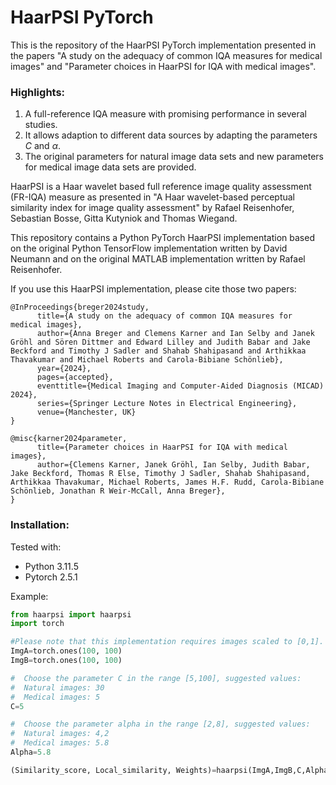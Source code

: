 # HaarPSI PyTorch
This is the repository of the HaarPSI PyTorch implementation presented in the papers "A study on the adequacy of common IQA measures for medical images" and "Parameter choices in HaarPSI for IQA with medical images".

### Highlights:
1. A full-reference IQA measure with promising performance in several studies.
2. It allows adaption to different data sources by adapting the parameters $C$ and $\alpha$.
3. The original parameters for natural image data sets and new parameters for medical image data sets are provided.

HaarPSI is a Haar wavelet based full reference image quality assessment (FR-IQA) measure as presented in "A Haar wavelet-based perceptual similarity index for image quality assessment" by Rafael Reisenhofer, Sebastian Bosse, Gitta Kutyniok and Thomas Wiegand.

This repository contains a Python PyTorch HaarPSI implementation based on the original Python TensorFlow implementation written by David Neumann and on the original MATLAB implementation written by Rafael Reisenhofer.


If you use this HaarPSI implementation, please cite those two papers:

```
@InProceedings{breger2024study,
      title={A study on the adequacy of common IQA measures for medical images}, 
      author={Anna Breger and Clemens Karner and Ian Selby and Janek Gröhl and Sören Dittmer and Edward Lilley and Judith Babar and Jake Beckford and Timothy J Sadler and Shahab Shahipasand and Arthikkaa Thavakumar and Michael Roberts and Carola-Bibiane Schönlieb},
      year={2024},
      pages={accepted},
      eventtitle={Medical Imaging and Computer-Aided Diagnosis (MICAD) 2024},
      series={Springer Lecture Notes in Electrical Engineering},
      venue={Manchester, UK}
}
```


```
@misc{karner2024parameter,
      title={Parameter choices in HaarPSI for IQA with medical images}, 
      author={Clemens Karner, Janek Gröhl, Ian Selby, Judith Babar, Jake Beckford, Thomas R Else, Timothy J Sadler, Shahab Shahipasand, Arthikkaa Thavakumar, Michael Roberts, James H.F. Rudd, Carola-Bibiane Schönlieb, Jonathan R Weir-McCall, Anna Breger},
}
```

### Installation:

Tested with:
* Python 3.11.5
* Pytorch 2.5.1

Example:

```python
from haarpsi import haarpsi
import torch

#Please note that this implementation requires images scaled to [0,1].
ImgA=torch.ones(100, 100)
ImgB=torch.ones(100, 100)

#  Choose the parameter C in the range [5,100], suggested values:
#  Natural images: 30
#  Medical images: 5
C=5

#  Choose the parameter alpha in the range [2,8], suggested values:
#  Natural images: 4,2
#  Medical images: 5.8
Alpha=5.8

(Similarity_score, Local_similarity, Weights)=haarpsi(ImgA,ImgB,C,Alpha)
```
